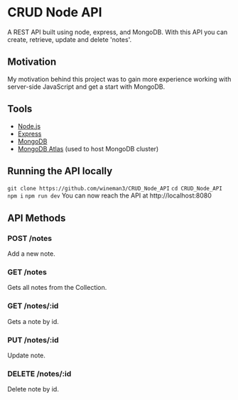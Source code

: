 # CRUD Node API

A REST API built using node, express, and MongoDB. With this API you can create, retrieve, update and delete 'notes'.

## Motivation

My motivation behind this project was to gain more experience working with server-side JavaScript and get a start with MongoDB.

## Tools

- [Node.js](https://nodejs.org/en/)
- [Express](https://expressjs.com/)
- [MongoDB](https://www.mongodb.com/)
- [MongoDB Atlas](cloud.mongodb.com) (used to host MongoDB cluster)

## Running the API locally

`git clone https://github.com/wineman3/CRUD_Node_API`
`cd CRUD_Node_API`
`npm i`
`npm run dev`
You can now reach the API at http://localhost:8080

## API Methods

### POST /notes

Add a new note.

### GET /notes

Gets all notes from the Collection.

### GET /notes/:id

Gets a note by id.

### PUT /notes/:id

Update note.

### DELETE /notes/:id

Delete note by id.

